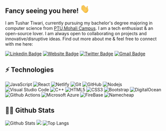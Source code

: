 ## Fancy seeing you here!  <img src="https://raw.githubusercontent.com/tushartiwari7/tushartiwari7/main/wave.gif" width="30px">

I am Tushar Tiwari, currently pursuing my bachelor's degree majoring in computer science from [PTU,Mohali Campus](https://mohali.ptu.ac.in/). I am a tech enthusiast & an open-source lover. I am always open to collaborating on projects and innovative/disruptive ideas. Find out more about me & feel free to connect with me here:

[![Linkedin Badge](https://img.shields.io/badge/-tushartiwari0172-blue?style=flat-square&logo=Linkedin&logoColor=white&link=https://www.linkedin.com/in/tushartiwari0172/)](https://www.linkedin.com/in/tushartiwari0172/)
[![Website Badge](https://img.shields.io/badge/-Website-333?style=flat-square&logo=webmoney&logoColor=white&link=http://tushartiwari.me)](http://tushartiwari.me)
[![Twitter Badge](https://img.shields.io/badge/-tushartiwari__me-blue?style=flat-square&logo=twitter&logoColor=white&link=https://twitter.com/tushartiwari_me)](https://twitter.com/tushartiwari_me)
[![Gmail Badge](https://img.shields.io/badge/-tushartiwari0172@gmail.com-c14438?style=flat-square&logo=Gmail&logoColor=white&link=mailto:tushartiwari0172@gmail.com)](mailto:tushartiwari0172@gmail.com)


## ⚡ Technologies

![JavaScript](https://img.shields.io/badge/-JavaScript-black?style=flat-square&logo=javascript)
![React](https://img.shields.io/badge/-React-black?style=flat-square&logo=react)
![Netlify](https://img.shields.io/badge/-Netlify-gray?style=flat-square&logo=netlify)
![Git](https://img.shields.io/badge/-Git-black?style=flat-square&logo=git)
![GitHub](https://img.shields.io/badge/-GitHub-181717?style=flat-square&logo=github)
![Nodejs](https://img.shields.io/badge/-Nodejs-black?style=flat-square&logo=Node.js)
![Visual Studio Code](https://img.shields.io/badge/-Visual%20studio%20code-grey?style=flat-square&logo=visual-studio-code&logoColor=blue)
![C++](https://img.shields.io/badge/-C++-00599C?style=flat-square&logo=c)
![HTML5](https://img.shields.io/badge/-HTML5-E34F26?style=flat-square&logo=html5&logoColor=white)
![CSS3](https://img.shields.io/badge/-CSS3-1572B6?style=flat-square&logo=css3)
![Bootstrap](https://img.shields.io/badge/-Bootstrap-563D7C?style=flat-square&logo=bootstrap)
![DigitalOcean](https://img.shields.io/badge/-Digital%20Ocean-darkblue?style=flat-square&logo=digitalocean)
![Github Actions](https://img.shields.io/badge/-Github%20Actions-gray?style=flat-square&logo=github&logoColor=5ce500)
![Microsoft Azure](https://img.shields.io/badge/Microsoft%20Azure-232F7E?style=flat-square&logo=microsoft-azure)
![FireBase](https://img.shields.io/badge/-firebase-8E1C04?style=flat-square&logo=firebase)
![Namecheap](https://img.shields.io/badge/Namecheap-E34F26?style=flat-square&logo=Namecheap)

## 👨‍💻 Github Stats

![Github Stats](https://github-readme-stats.vercel.app/api?username=tushartiwari7&count_private=true&show_icons=true&include_all_commits=true&theme=tokyonight)
<img src="https://github-readme-streak-stats.herokuapp.com/?user=tushartiwari7&theme=tokyonight" width="47%"/>
![Top Langs](https://github-readme-stats.vercel.app/api/top-langs/?username=tushartiwari7&hide=TeX&theme=tokyonight)
